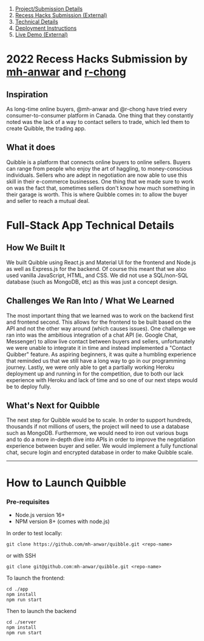 1. [Project/Submission Details](#2022-recess-hacks-submission-by-mh-anwar-and-r-chong)
2. [Recess Hacks Submission (External)](https://devpost.com/software/quibble-g4tmov)
3. [Technical Details](#full-stack-app-technical-details)
4. [Deployment Instructions](#how-to-launch-quibble)
5. [Live Demo (External)](https://quibble-rh.herokuapp.com/)

# 2022 Recess Hacks Submission by [mh-anwar](https://github.com/mh-anwar) and [r-chong](https://github.com/r-chong)

## Inspiration

As long-time online buyers, @mh-anwar and @r-chong have tried every consumer-to-consumer platform in Canada. One thing that they constantly noted was the lack of a way to contact sellers to trade, which led them to create Quibble, the trading app.

## What it does

Quibble is a platform that connects online buyers to online sellers. Buyers can range from people who enjoy the art of haggling, to money-conscious individuals. Sellers who are adept in negotiation are now able to use this skill in their e-commerce businesses. One thing that we made sure to work on was the fact that, sometimes sellers don't know how much something in their garage is worth. This is where Quibble comes in: to allow the buyer and seller to reach a mutual deal.

# Full-Stack App Technical Details

## How We Built It

We built Quibble using React.js and Material UI for the frontend and Node.js as well as Express.js for the backend. Of course this meant that we also used vanilla JavaScript, HTML, and CSS. We did not use a SQL/non-SQL database (such as MongoDB, etc) as this was just a concept design.

## Challenges We Ran Into / What We Learned

The most important thing that we learned was to work on the backend first and frontend second. This allows for the frontend to be built based on the API and not the other way around (which causes issues). One challenge we ran into was the ambitious integration of a chat API (ie. Google Chat, Messenger) to allow live contact between buyers and sellers, unfortunately we were unable to integrate it in time and instead implemented a "Contact Quibber" feature. As aspiring beginners, it was quite a humbling experience that reminded us that we still have a long way to go in our programming journey. Lastly, we were only able to get a partially working Heroku deployment up and running in for the competition, due to both our lack experience with Heroku and lack of time and so one of our next steps would be to deploy fully.

## What's Next for Quibble

The next step for Quibble would be to scale. In order to support hundreds, thousands if not millions of users, the project will need to use a database such as MongoDB. Furthermore, we would need to iron out various bugs and to do a more in-depth dive into APIs in order to improve the negotiation experience between buyer and seller. We would implement a fully functional chat, secure login and encrypted database in order to make Quibble scale.

---

# How to Launch Quibble

### Pre-requisites

- Node.js version 16+
- NPM version 8+ (comes with node.js)

In order to test locally:

```
git clone https://github.com/mh-anwar/quibble.git <repo-name>
```

or with SSH

```
git clone git@github.com:mh-anwar/quibble.git <repo-name>
```

To launch the frontend:

```
cd ./app
npm install
npm run start
```

Then to launch the backend

```
cd ./server
npm install
npm run start
```
